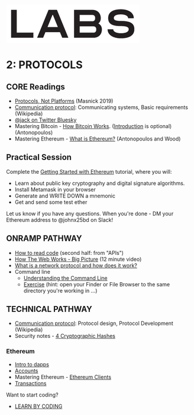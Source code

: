 ![LABS](../resources/labs.png)

# 2: PROTOCOLS

## CORE Readings

- [Protocols, Not Platforms](https://knightcolumbia.org/content/protocols-not-platforms-a-technological-approach-to-free-speech) (Masnick 2019)
- [Communication protocol](https://en.wikipedia.org/wiki/Communication_protocol): Communicating systems, Basic requirements (Wikipedia)
- [@jack on Twitter Bluesky](https://twitter.com/jack/status/1204766078468911106)
- Mastering Bitcoin - [How Bitcoin Works](https://github.com/bitcoinbook/bitcoinbook/blob/develop/ch02.asciidoc). ([Introduction](https://github.com/bitcoinbook/bitcoinbook/blob/develop/ch01.asciidoc) is optional) (Antonopoulos)
- Mastering Ethereum - [What is Ethereum?](https://github.com/ethereumbook/ethereumbook/blob/develop/01what-is.asciidoc) (Antonopoulos and Wood)


## Practical Session

Complete the [Getting Started with Ethereum](https://observablehq.com/@johnx25bd/getting-started-with-ethereum) tutorial, where you will:
- Learn about public key cryptography and digital signature algorithms.
- Install Metamask in your browser
- Generate and WRITE DOWN a mnemonic
- Get and send some test ether

Let us know if you have any questions. When you're done - DM your Ethereum address to @johnx25bd on Slack!

## ONRAMP PATHWAY

- [How to read code](https://blog.usejournal.com/when-you-finish-reading-this-youll-know-how-to-code-721339942b51) (second half: from "APIs")
- [How The Web Works - Big Picture](https://www.youtube.com/watch?v=hJHvdBlSxug) (12 minute video)
- [What is a network protocol and how does it work?](https://www.comptia.org/content/guides/what-is-a-network-protocol)
- Command line
    - [Understanding the Command Line](https://learntocodewith.me/getting-started/topics/command-line/)
    - [Exercise](https://tutorial.djangogirls.org/en/intro_to_command_line/) (hint: open your Finder or File Browser to the same directory you're working in ...)

## TECHNICAL PATHWAY

- [Communication protocol](https://en.wikipedia.org/wiki/Communication_protocol): Protocol design, Protocol Development (Wikipedia)
- Security notes - [4 Cryptographic Hashes](../resources/ker-security-notes.pdf)

### Ethereum

- [Intro to dapps](https://ethereum.org/en/developers/docs/dapps/)
- [Accounts](https://ethereum.org/en/developers/docs/accounts/)
- Mastering Ethereum - [Ethereum Clients](https://github.com/ethereumbook/ethereumbook/blob/develop/03clients.asciidoc)
- [Transactions](https://ethereum.org/en/developers/docs/transactions/)

Want to start coding? 
- [LEARN BY CODING](https://ethereum.org/en/developers/learning-tools/)
